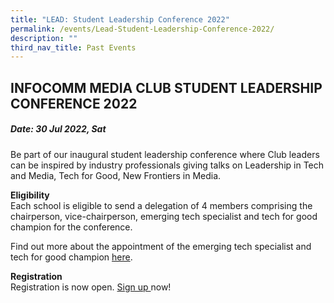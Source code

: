 ```yaml
---
title: "LEAD: Student Leadership Conference 2022"
permalink: /events/Lead-Student-Leadership-Conference-2022/
description: ""
third_nav_title: Past Events
---
```


## INFOCOMM MEDIA CLUB STUDENT LEADERSHIP CONFERENCE 2022

##### Date:  30 Jul 2022, Sat

Be part of our inaugural student leadership conference where Club leaders can be inspired by industry professionals giving talks on Leadership in Tech and Media, Tech for Good, New Frontiers in Media.

**Eligibility** <br>
Each school is eligible to send a delegation of 4 members comprising the chairperson, vice-chairperson, emerging tech specialist and tech for good champion for the conference. 

Find out more about the appointment of the emerging tech specialist and tech for good champion [here](https://isomer-dlp-staging.netlify.app/infocomm-media-clubs-cca/lead#top).

**Registration**
<br>Registration is now open. [Sign up ](https://form.gov.sg/#!/628ed7ca52853800169334c8)   now!
